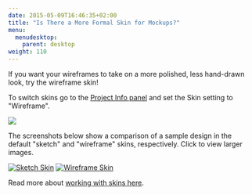 ```yaml
---
date: 2015-05-09T16:46:35+02:00
title: "Is There a More Formal Skin for Mockups?"
menu:
  menudesktop:
    parent: desktop
weight: 110
---
```

If you want your wireframes to take on a more polished, less hand-drawn look, try the wireframe skin!

To switch skins go to the [Project Info panel](https://docs.balsamiq.com/desktop/projectinfo/) and set the Skin setting to "Wireframe".

![ ](https://media.balsamiq.com/img/support/docs/m4d/b3/skin-switcher.png)

The screenshots below show a comparison of a sample design in the default "sketch" and "wireframe" skins, respectively. Click to view larger images.

[![Sketch Skin](https://media.balsamiq.com/img/support/prodfaqs/search-sketchy.png)](https://media.balsamiq.com/img/support/prodfaqs/search-sketchy.png) [![Wireframe Skin](https://media.balsamiq.com/img/support/prodfaqs/search-wireframe.png)](https://media.balsamiq.com/img/support/prodfaqs/search-wireframe.png)

Read more about [working with skins here](https://docs.balsamiq.com/desktop/skins/).

